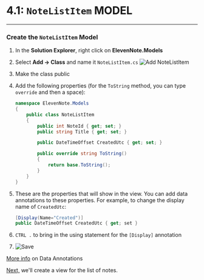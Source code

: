 # 4.1: `NoteListItem` MODEL
---
### Create the `NoteListItem` Model
1. In the **Solution Explorer**, right click on **ElevenNote.Models**
2. Select **Add -> Class** and name it `NoteListItem.cs`
![Add NoteListItem](/assets/4.1-A.png) 
3. Make the class public
4. Add the following properties (for the `ToString` method, you can type `override` and then a space):

    ```cs
    namespace ElevenNote.Models
    {
        public class NoteListItem
        {
            public int NoteId { get; set; }
            public string Title { get; set; }

            public DateTimeOffset CreatedUtc { get; set; }

            public override string ToString()
            {
                return base.ToString();
            }
        }
    }
    ```
5. These are the properties that will show in the view. You can add data annotations to these properties.  For example, to change the display name of `CreatedUtc`:

    ```cs
    [Display(Name="Created")]
    public DateTimeOffset CreatedUtc { get; set }
    ```
6. `CTRL .` to bring in the using statement for the `[Display]` annotation
7. ![Save](/assets/font-awesome-save.png)


[More info](/3-DatabaseSetup/3.0a-Annotations.md) on Data Annotations 

[Next,](4.2-IndexView.md) we'll create a view for the list of notes.
